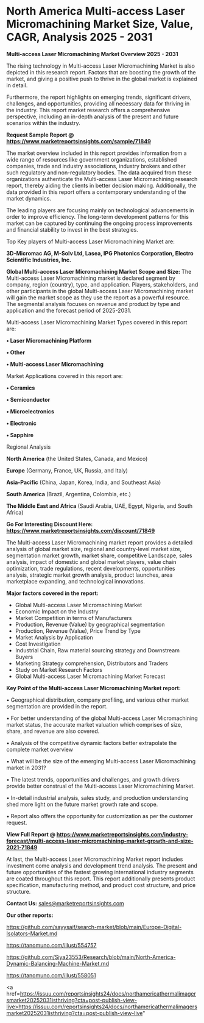 # North America Multi-access Laser Micromachining Market Size, Value, CAGR, Analysis 2025 - 2031

<Strong> Multi-access Laser Micromachining Market Overview 2025 - 2031</strong>

The rising technology in Multi-access Laser Micromachining Market is also depicted in this research report. Factors that are boosting the growth of the market, and giving a positive push to thrive in the global market is explained in detail.

Furthermore, the report highlights on emerging trends, significant drivers, challenges, and opportunities, providing all necessary data for thriving in the industry. This report market research offers a comprehensive perspective, including an in-depth analysis of the present and future scenarios within the industry.

<strong>Request Sample Report @ <a href=https://www.marketreportsinsights.com/sample/71849>https://www.marketreportsinsights.com/sample/71849</a></strong>

The market overview included in this report provides information from a wide range of resources like government organizations, established companies, trade and industry associations, industry brokers and other such regulatory and non-regulatory bodies. The data acquired from these organizations authenticate the Multi-access Laser Micromachining research report, thereby aiding the clients in better decision making. Additionally, the data provided in this report offers a contemporary understanding of the market dynamics.

The leading players are focusing mainly on technological advancements in order to improve efficiency. The long-term development patterns for this market can be captured by continuing the ongoing process improvements and financial stability to invest in the best strategies.

Top Key players of Multi-access Laser Micromachining Market are:

<strong>3D-Micromac AG, M-Solv Ltd, Lasea, IPG Photonics Corporation, Electro Scientific Industries, Inc.</strong>

<strong><b>Global Multi-access Laser Micromachining Market Scope and Size:</b></strong>
The Multi-access Laser Micromachining market is declared segment by company, region (country), type, and application. Players, stakeholders, and other participants in the global Multi-access Laser Micromachining market will gain the market scope as they use the report as a powerful resource. The segmental analysis focuses on revenue and product by type and application and the forecast period of 2025-2031.

Multi-access Laser Micromachining Market Types covered in this report are:

<strong>• Laser Micromachining Platform

• Other

• Multi-access Laser Micromachining</strong>

Market Applications covered in this report are:

<strong>• Ceramics

• Semiconductor

• Microelectronics

• Electronic

• Sapphire</strong> 

Regional Analysis

<strong>North America</strong> (the United States, Canada, and Mexico)

<strong>Europe</strong> (Germany, France, UK, Russia, and Italy)

<strong>Asia-Pacific</strong> (China, Japan, Korea, India, and Southeast Asia)

<strong>South America</strong> (Brazil, Argentina, Colombia, etc.)

<strong>The Middle East and Africa</strong> (Saudi Arabia, UAE, Egypt, Nigeria, and South Africa)

<strong>Go For Interesting Discount Here: <a href=https://www.marketreportsinsights.com/discount/71849>https://www.marketreportsinsights.com/discount/71849</a></strong>

The Multi-access Laser Micromachining market report provides a detailed analysis of global market size, regional and country-level market size, segmentation market growth, market share, competitive Landscape, sales analysis, impact of domestic and global market players, value chain optimization, trade regulations, recent developments, opportunities analysis, strategic market growth analysis, product launches, area marketplace expanding, and technological innovations.

<strong><b>Major factors covered in the report:</b></strong>
<ul>
  <li>Global Multi-access Laser Micromachining Market </li>
  <li>Economic Impact on the Industry</li>
  <li>Market Competition in terms of Manufacturers</li>
  <li>Production, Revenue (Value) by geographical segmentation</li>
  <li>Production, Revenue (Value), Price Trend by Type</li>
  <li>Market Analysis by Application</li>
  <li>Cost Investigation</li>
  <li>Industrial Chain, Raw material sourcing strategy and Downstream Buyers</li>
  <li>Marketing Strategy comprehension, Distributors and Traders</li>
  <li>Study on Market Research Factors</li>
  <li>Global Multi-access Laser Micromachining Market Forecast</li>
</ul>

<strong><b>Key Point of the Multi-access Laser Micromachining Market report:</b></strong>

• Geographical distribution, company profiling, and various other market segmentation are provided in the report.

• For better understanding of the global Multi-access Laser Micromachining market status, the accurate market valuation which comprises of size, share, and revenue are also covered.

• Analysis of the competitive dynamic factors better extrapolate the complete market overview

• What will be the size of the emerging Multi-access Laser Micromachining market in 2031?

• The latest trends, opportunities and challenges, and growth drivers provide better construal of the Multi-access Laser Micromachining Market.

• In-detail industrial analysis, sales study, and production understanding shed more light on the future market growth rate and scope.

• Report also offers the opportunity for customization as per the customer request.

<strong><b>View Full Report @ <a href=https://www.marketreportsinsights.com/industry-forecast/multi-access-laser-micromachining-market-growth-and-size-2021-71849>https://www.marketreportsinsights.com/industry-forecast/multi-access-laser-micromachining-market-growth-and-size-2021-71849</a></b></strong>


At last, the Multi-access Laser Micromachining Market report includes investment come analysis and development trend analysis. The present and future opportunities of the fastest growing international industry segments are coated throughout this report. This report additionally presents product specification, manufacturing method, and product cost structure, and price structure.

<strong>Contact Us:</strong>
sales@marketreportsinsights.com

<strong>Our other reports:</strong>

<a href=https://github.com/sayysaif/search-market/blob/main/Europe-Digital-Isolators-Market.md>https://github.com/sayysaif/search-market/blob/main/Europe-Digital-Isolators-Market.md</a>

<a href=https://tanomuno.com/illust/554757>https://tanomuno.com/illust/554757</a>

<a href=https://github.com/Siya23553/Research/blob/main/North-America-Dynamic-Balancing-Machine-Market.md>https://github.com/Siya23553/Research/blob/main/North-America-Dynamic-Balancing-Machine-Market.md</a>

<a href=https://tanomuno.com/illust/558051>https://tanomuno.com/illust/558051</a>

<a href=https://issuu.com/reportsinsights24/docs/northamericathermalimagersmarket20252031isthriving?cta=post-publish-view-live>https://issuu.com/reportsinsights24/docs/northamericathermalimagersmarket20252031isthriving?cta=post-publish-view-live</a>"
